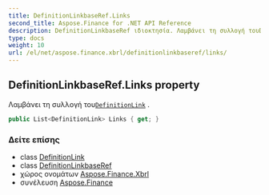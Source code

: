 ```yaml
---
title: DefinitionLinkbaseRef.Links
second_title: Aspose.Finance for .NET API Reference
description: DefinitionLinkbaseRef ιδιοκτησία. Λαμβάνει τη συλλογή τουDefinitionLink .
type: docs
weight: 10
url: /el/net/aspose.finance.xbrl/definitionlinkbaseref/links/
---
```

## DefinitionLinkbaseRef.Links property

Λαμβάνει τη συλλογή του[`DefinitionLink`](../../definitionlink/) .

```csharp
public List<DefinitionLink> Links { get; }
```

### Δείτε επίσης

* class [DefinitionLink](../../definitionlink/)
* class [DefinitionLinkbaseRef](../)
* χώρος ονομάτων [Aspose.Finance.Xbrl](../../definitionlinkbaseref/)
* συνέλευση [Aspose.Finance](../../../)


